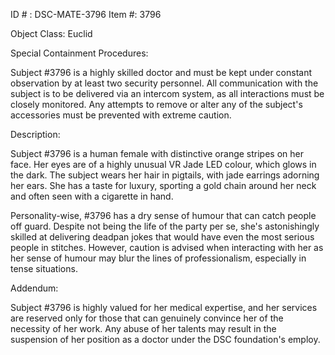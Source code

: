 ID # : DSC-MATE-3796
Item #: 3796

Object Class: Euclid

Special Containment Procedures:

Subject #3796 is a highly skilled doctor and must be kept under constant observation by at least two security personnel. All communication with the subject is to be delivered via an intercom system, as all interactions must be closely monitored. Any attempts to remove or alter any of the subject's accessories must be prevented with extreme caution.

Description:

Subject #3796 is a human female with distinctive orange stripes on her face. Her eyes are of a highly unusual VR Jade LED colour, which glows in the dark. The subject wears her hair in pigtails, with jade earrings adorning her ears. She has a taste for luxury, sporting a gold chain around her neck and often seen with a cigarette in hand.

Personality-wise, #3796 has a dry sense of humour that can catch people off guard. Despite not being the life of the party per se, she's astonishingly skilled at delivering deadpan jokes that would have even the most serious people in stitches. However, caution is advised when interacting with her as her sense of humour may blur the lines of professionalism, especially in tense situations.

Addendum:

Subject #3796 is highly valued for her medical expertise, and her services are reserved only for those that can genuinely convince her of the necessity of her work. Any abuse of her talents may result in the suspension of her position as a doctor under the DSC foundation's employ.